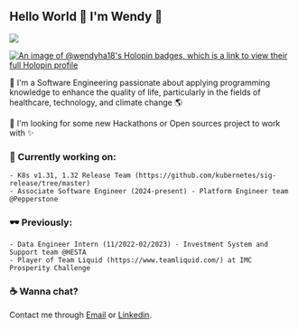 ## Hello World 👋 I'm Wendy 🧃 
![](https://komarev.com/ghpvc/?username=wendy-ha18)

[![An image of @wendyha18's Holopin badges, which is a link to view their full Holopin profile](https://holopin.me/wendyha18)](https://holopin.io/@wendyha18)

🌱 I'm a Software Engineering passionate about applying programming knowledge to enhance the quality of life, particularly in the fields of healthcare, technology, and climate change 🌎

🌱 I'm looking for some new Hackathons or Open sources project to work with ✨

### 🔭 Currently working on:
```
- K8s v1.31, 1.32 Release Team (https://github.com/kubernetes/sig-release/tree/master)
- Associate Software Engineer (2024-present) - Platform Engineer team @Pepperstone
```
### 🕶 Previously:
```
- Data Engineer Intern (11/2022-02/2023) - Investment System and Support team @HESTA
- Player of Team Liquid (https://www.teamliquid.com/) at IMC Prosperity Challenge
```
### ☕ Wanna chat?
Contact me through [Email](mailto:wendyha.sut@gmail.com) or [Linkedin](https://www.linkedin.com/in/wendyha-sut/).


